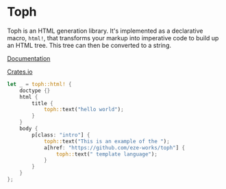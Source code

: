 # Toph

Toph is an HTML generation library.
It's implemented as a declarative macro, `html!`, that transforms your markup into imperative code to build up an HTML tree.
This tree can then be converted to a string.

[Documentation](https://docs.rs/toph/)

[Crates.io](https://crates.io/crates/toph)

```rust
let _ = toph::html! {
    doctype {}
    html {
        title {
            toph::text("hello world");
        }
    }
    body {
        p[class: "intro"] {
            toph::text("This is an example of the ");
            a[href: "https://github.com/eze-works/toph"] {
                toph::text(" template language");
            }
        }
    }
};
```
